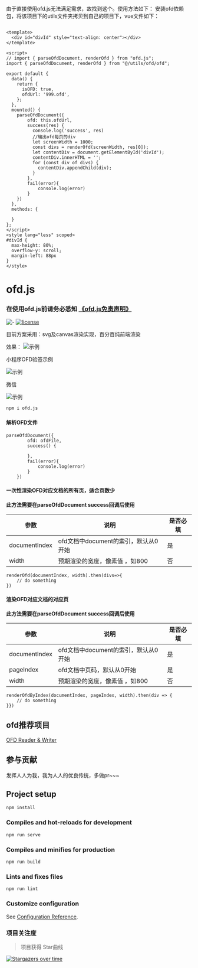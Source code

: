 由于直接使用ofd.js无法满足需求，故找到这个。使用方法如下：
安装ofd依赖包，将该项目下的utils文件夹拷贝到自己的项目下，vue文件如下：

```

<template>
  <div id="divId" style="text-align: center"></div>
</template>

<script>
// import { parseOfdDocument, renderOfd } from "ofd.js";
import { parseOfdDocument, renderOfd } from "@/utils/ofd/ofd";

export default {
  data() {
    return {
      isOFD: true,
      ofdUrl: '999.ofd',
    };
  },
  mounted() {
    parseOfdDocument({
        ofd: this.ofdUrl,
        success(res) {
          console.log('success', res)
          //输出ofd每页的div
          let screenWidth = 1000;
          const divs = renderOfd(screenWidth, res[0]);
          let contentDiv = document.getElementById('divId');
          contentDiv.innerHTML = '';
          for (const div of divs) {
            contentDiv.appendChild(div);
          }
        },
        fail(error){
            console.log(error)
        }
    })
  },
  methods: {

  }
};
</script>
<style lang="less" scoped>
#divId {
  max-height: 80%;
  overflow-y: scroll;
  margin-left: 88px
}
</style>
```










# ofd.js

### 在使用ofd.js前请务必悉知  [《ofd.js免责声明》](https://github.com/DLTech21/ofd.js/blob/master/%E5%85%8D%E8%B4%A3%E5%A3%B0%E6%98%8E.md)

![-](https://img.shields.io/badge/language-js-orange.svg) [![license](https://img.shields.io/badge/license-Apache--2.0-blue)](./LICENSE)

目前方案采用：svg及canvas渲染实现，百分百纯前端渲染

效果： 
![示例](./ofd.jpg)

小程序OFD验签示例

![示例](./gh_6711026c0ea7_258.jpg)

微信

![示例](./wx.jpg)


```md
npm i ofd.js
```

#### 解析OFD文件
```
parseOfdDocument({
        ofd: ofdFile,
        success() {
            
        },
        fail(error){
            console.log(error)
        }
    })
```

#### 一次性渲染OFD对应文档的所有页，适合页数少
**此方法需要在parseOfdDocument success回调后使用**

| 参数        | 说明                                                           | 是否必填 |
| ----------- | ------------------------------------------------------------ | -------- |
| documentIndex   | ofd文档中document的索引，默认从0开始                              | 是       |
| width   | 预期渲染的宽度，像素值 ，如800                             | 否       |

```
renderOfd(documentIndex, width).then(divs=>{
    // do something
})
```

#### 渲染OFD对应文档的对应页
**此方法需要在parseOfdDocument success回调后使用**

| 参数        | 说明                                                           | 是否必填 |
| ----------- | ------------------------------------------------------------ | -------- |
| documentIndex   | ofd文档中document的索引，默认从0开始                              | 是       |
| pageIndex   | ofd文档中页码，默认从0开始                              | 是       |
| width   | 预期渲染的宽度，像素值 ，如800                             | 否       |

```
renderOfdByIndex(documentIndex, pageIndex, width).then(div => {
    // do something
}})
```

## ofd推荐项目
[OFD Reader & Writer](https://github.com/Trisia/ofdrw)

## 参与贡献
发挥人人为我，我为人人的优良传统，多做pr~~~

## Project setup
```
npm install
```

### Compiles and hot-reloads for development
```
npm run serve
```

### Compiles and minifies for production
```
npm run build
```

### Lints and fixes files
```
npm run lint
```

### Customize configuration
See [Configuration Reference](https://cli.vuejs.org/config/).

### 项目关注度

> 项目获得 Star曲线

[![Stargazers over time](https://starchart.cc/DLTech21/ofd.js.svg)](https://starchart.cc/DLTech21/ofd.js)
